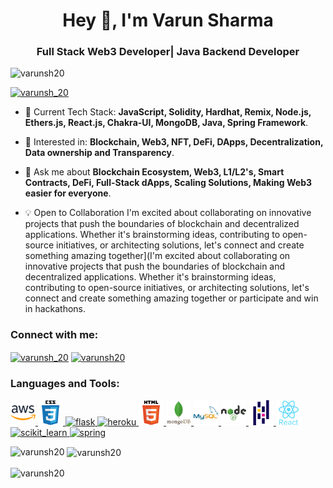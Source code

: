 <h1 align="center">Hey 👋, I'm Varun Sharma</h1>
<h3 align="center">Full Stack Web3 Developer| Java Backend Developer</h3>

<p align="left"> <img src="https://komarev.com/ghpvc/?username=varunsh20&label=Profile%20views&color=0e75b6&style=flat" alt="varunsh20" /> </p>

<p align="left"> <a href="https://twitter.com/varunsh_20" target="blank"><img src="https://img.shields.io/twitter/follow/varunsh_20?logo=twitter&style=for-the-badge" alt="varunsh_20" /></a> </p>

- 🚀 Current Tech Stack: **JavaScript, Solidity, Hardhat, Remix, Node.js, Ethers.js, React.js, Chakra-UI, MongoDB, Java, Spring Framework**.
- 👀 Interested in: **Blockchain, Web3, NFT, DeFi, DApps, Decentralization, Data ownership and Transparency**.
- 💬 Ask me about **Blockchain Ecosystem, Web3, L1/L2's, Smart Contracts, DeFi, Full-Stack dApps, Scaling Solutions, Making Web3 easier for everyone**.

- 💡 Open to Collaboration I'm excited about collaborating on innovative projects that push the boundaries of blockchain and decentralized applications. Whether it's brainstorming ideas, contributing to open-source initiatives, or architecting solutions, let's connect and create something amazing together](I'm excited about collaborating on innovative projects that push the boundaries of blockchain and decentralized applications. Whether it's brainstorming ideas, contributing to open-source initiatives, or architecting solutions, let's connect and create something amazing together or participate and win in hackathons.

<h3 align="left">Connect with me:</h3>
<p align="left">
<a href="https://twitter.com/varunsh_20" target="blank"><img align="center" src="https://raw.githubusercontent.com/rahuldkjain/github-profile-readme-generator/master/src/images/icons/Social/twitter.svg" alt="varunsh_20" height="30" width="40" /></a>
<a href="https://linkedin.com/in/varunsh20" target="blank"><img align="center" src="https://raw.githubusercontent.com/rahuldkjain/github-profile-readme-generator/master/src/images/icons/Social/linked-in-alt.svg" alt="varunsh20" height="30" width="40" /></a>
</p>

<h3 align="left">Languages and Tools:</h3>
<p align="left"> <a href="https://aws.amazon.com" target="_blank" rel="noreferrer"> <img src="https://raw.githubusercontent.com/devicons/devicon/master/icons/amazonwebservices/amazonwebservices-original-wordmark.svg" alt="aws" width="40" height="40"/> </a> <a href="https://www.w3schools.com/css/" target="_blank" rel="noreferrer"> <img src="https://raw.githubusercontent.com/devicons/devicon/master/icons/css3/css3-original-wordmark.svg" alt="css3" width="40" height="40"/> </a> <a href="https://flask.palletsprojects.com/" target="_blank" rel="noreferrer"> <img src="https://www.vectorlogo.zone/logos/pocoo_flask/pocoo_flask-icon.svg" alt="flask" width="40" height="40"/> </a> <a href="https://heroku.com" target="_blank" rel="noreferrer"> <img src="https://www.vectorlogo.zone/logos/heroku/heroku-icon.svg" alt="heroku" width="40" height="40"/> </a> <a href="https://www.w3.org/html/" target="_blank" rel="noreferrer"> <img src="https://raw.githubusercontent.com/devicons/devicon/master/icons/html5/html5-original-wordmark.svg" alt="html5" width="40" height="40"/> </a> <a href="https://www.mongodb.com/" target="_blank" rel="noreferrer"> <img src="https://raw.githubusercontent.com/devicons/devicon/master/icons/mongodb/mongodb-original-wordmark.svg" alt="mongodb" width="40" height="40"/> </a> <a href="https://www.mysql.com/" target="_blank" rel="noreferrer"> <img src="https://raw.githubusercontent.com/devicons/devicon/master/icons/mysql/mysql-original-wordmark.svg" alt="mysql" width="40" height="40"/> </a> <a href="https://nodejs.org" target="_blank" rel="noreferrer"> <img src="https://raw.githubusercontent.com/devicons/devicon/master/icons/nodejs/nodejs-original-wordmark.svg" alt="nodejs" width="40" height="40"/> </a> <a href="https://pandas.pydata.org/" target="_blank" rel="noreferrer"> <img src="https://raw.githubusercontent.com/devicons/devicon/2ae2a900d2f041da66e950e4d48052658d850630/icons/pandas/pandas-original.svg" alt="pandas" width="40" height="40"/> </a> <a href="https://reactjs.org/" target="_blank" rel="noreferrer"> <img src="https://raw.githubusercontent.com/devicons/devicon/master/icons/react/react-original-wordmark.svg" alt="react" width="40" height="40"/> </a> <a href="https://scikit-learn.org/" target="_blank" rel="noreferrer"> <img src="https://upload.wikimedia.org/wikipedia/commons/0/05/Scikit_learn_logo_small.svg" alt="scikit_learn" width="40" height="40"/> </a> <a href="https://spring.io/" target="_blank" rel="noreferrer"> <img src="https://www.vectorlogo.zone/logos/springio/springio-icon.svg" alt="spring" width="40" height="40"/> </a> </p>

<p><img align="left" src="https://github-readme-stats.vercel.app/api/top-langs?username=varunsh20&show_icons=true&locale=en&layout=compact" alt="varunsh20" /></p>

<p>&nbsp;<img align="center" src="https://github-readme-stats.vercel.app/api?username=varunsh20&show_icons=true&locale=en" alt="varunsh20" /></p>

<p><img align="center" src="https://github-readme-streak-stats.herokuapp.com/?user=varunsh20&" alt="varunsh20" /></p>
